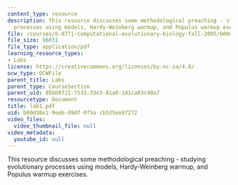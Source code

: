 ```yaml
---
content_type: resource
description: This resource discusses some methodological preaching - studying evolutionary
  processes using models, Hardy-Weinberg warmup, and Populus warmup exercises.
file: /courses/6-877j-computational-evolutionary-biology-fall-2005/b00d30e19eebd9df0f5acb535ee97272_lab1.pdf
file_size: 96031
file_type: application/pdf
learning_resource_types:
- Labs
license: https://creativecommons.org/licenses/by-nc-sa/4.0/
ocw_type: OCWFile
parent_title: Labs
parent_type: CourseSection
parent_uid: 05bb9721-7533-33e3-81a0-181ca03c40a7
resourcetype: Document
title: lab1.pdf
uid: b00d30e1-9eeb-d9df-0f5a-cb535ee97272
video_files:
  video_thumbnail_file: null
video_metadata:
  youtube_id: null
---
```

This resource discusses some methodological preaching - studying evolutionary processes using models, Hardy-Weinberg warmup, and Populus warmup exercises.